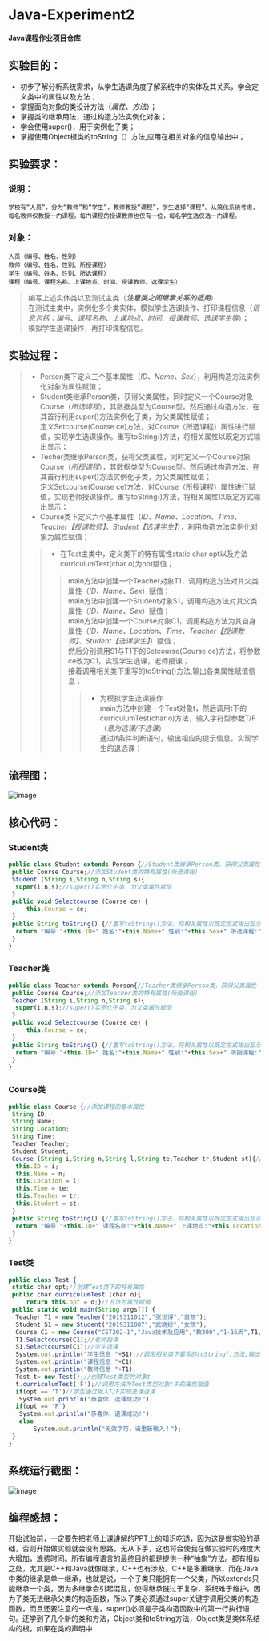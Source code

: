 # Java-Experiment2
  **Java课程作业项目仓库**
  
## 实验目的：
  * 初步了解分析系统需求，从学生选课角度了解系统中的实体及其关系，学会定义类中的属性以及方法；  
  * 掌握面向对象的类设计方法（*属性、方法*）；  
  * 掌握类的继承用法，通过构造方法实例化对象；  
  * 学会使用super()，用于实例化子类；  
  * 掌握使用Object根类的toString（）方法,应用在相关对象的信息输出中；  

## 实验要求：
  ### 说明：
  `学校有“人员”，分为“教师”和“学生”，教师教授“课程”，学生选择“课程”。从简化系统考虑，每名教师仅教授一门课程，每门课程的授课教师也仅有一位，每名学生选仅选一门课程。`    
  ### 对象：
    人员（编号、姓名、性别）  
    教师（编号、姓名、性别、所授课程）  
    学生（编号、姓名、性别、所选课程）  
    课程（编号、课程名称、上课地点、时间、授课教师、选课学生）
  >编写上述实体类以及测试主类（***注意类之间继承关系的适用***）  
  >在测试主类中，实例化多个类实体，模拟学生选课操作、打印课程信息（*信息包括：编号、课程名称、上课地点、时间、授课教师、选课学生等*）；  
  >模拟学生退课操作，再打印课程信息。  

## 实验过程：
>* Person类下定义三个基本属性（*ID、Name、Sex*），利用构造方法实例化对象为属性赋值；    
>* Student类继承Person类，获得父类属性，同时定义一个Course对象Course（*所选课程*），其数据类型为Course型。然后通过构造方法，在其首行利用super()方法实例化子类，为父类属性赋值；    
>定义Setcourse(Course ce)方法，对Course（所选课程）属性进行赋值，实现学生选课操作。重写toString()方法，将相关属性以既定方式输出显示；    
>* Techer类继承Person类，获得父类属性，同时定义一个Course对象Course（*所授课程*），其数据类型为Course型。然后通过构造方法，在其首行利用super()方法实例化子类，为父类属性赋值；    
>定义Setcourse(Course ce)方法，对Course（所授课程）属性进行赋值，实现老师授课操作。重写toString()方法，将相关属性以既定方式输出显示；    
>* Course类下定义六个基本属性（*ID、Name、Location、Time、Teacher【授课教师】、Student【选课学生】*），利用构造方法实例化对象为属性赋值；   
>>* 在Test主类中，定义类下的特有属性static char opt以及方法curriculumTest(char o)为opt赋值；  
>>>main方法中创建一个Teacher对象T1，调用构造方法对其父类属性（*ID、Name、Sex*）赋值；  
>>>main方法中创建一个Student对象S1，调用构造方法对其父类属性（*ID、Name、Sex*）赋值；  
>>>main方法中创建一个Course对象C1，调用构造方法为其自身属性（*ID、Name、Location、Time、Teacher【授课教师】、Student【选课学生】*）赋值；  
>>>然后分别调用S1与T1下的Setcourse(Course ce)方法，将参数ce改为C1，实现学生选课，老师授课；  
>>>接着调用相关类下重写的toString()方法,输出各类属性赋值信息；  
>>>>* 为模拟学生选课操作  
>>>>main方法中创建一个Test对象t，然后调用t下的curriculumTest(char o)方法，输入字符型参数T/F（*意为选课/不选课*）  
>>>>通过if条件判断语句，输出相应的提示信息，实现学生的退选课；  
## 流程图：
![image](https://github.com/daladida/Java-Experiment2/blob/main/images/%E6%AD%A6%E6%99%93%E5%A8%87.jpg)
## 核心代码：
### Student类
```javascript
public class Student extends Person {//Student类继承Person类，获得父类属性
 public Course Course;//添加Student类的特有属性(所选课程)
 Student (String i,String n,String s){
  super(i,n,s);//super()实例化子类，为父类属性赋值
 }
 public void Selectcourse (Course ce) {
	 this.Course = ce;
 }
 public String toString() {//重写toString()方法，将相关属性以既定方式输出显示
  return "编号:"+this.ID+" 姓名:"+this.Name+" 性别:"+this.Sex+" 所选课程:"+this.Course.Name;
 }
}
```
### Teacher类
```javascript
public class Teacher extends Person{//Teacher类继承Person类，获得父类属性
 public Course Course;//添加Teacher类的特有属性(所授课程)
 Teacher (String i,String n,String s){
  super(i,n,s);//super()实例化子类，为父类属性赋值
 }
 public void Selectcourse (Course ce) {
	 this.Course = ce;
 }
 public String toString() {//重写toString()方法，将相关属性以既定方式输出显示
  return "编号:"+this.ID+" 姓名:"+this.Name+" 性别:"+this.Sex+" 所授课程:"+this.Course.Name;
 }
}
```
### Course类
```javascript
public class Course {//添加课程的基本属性
 String ID;
 String Name;
 String Location;
 String Time;
 Teacher Teacher;
 Student Student;
 Course (String i,String n,String l,String te,Teacher tr,Student st){//通过构造方法实例化对象为属性赋值
  this.ID = i;
  this.Name = n;
  this.Location = l;
  this.Time = te;
  this.Teacher = tr;
  this.Student = st;
 }
 public String toString() {//重写toString()方法，将相关属性以既定方式输出显示
  return "编号:"+this.ID+" 课程名称:"+this.Name+" 上课地点:"+this.Location+" 时间:"+this.Time+" 授课教师:"+this.Teacher.Name+" 选课学生:"+this.Student.Name;
 }
}
```
### Test类
```javascript
public class Test {
 static char opt;//创建Test类下的特有属性
 public char curriculumTest (char o){
	 return this.opt = o;}//方法为属性赋值
 public static void main(String args[]) {
  Teacher T1 = new Teacher("2019311012","张世博","男孩");
  Student S1 = new Student("2019311087","武晓娇","女孩");
  Course C1 = new Course("CST202-1","Java技术及应用","教300","1-16周",T1,S1);//调用相关类下的构造方法，为各类属性赋值信息
  T1.Selectcourse(C1);//老师授课
  S1.Selectcourse(C1);//学生选课
  System.out.println("学生信息 "+S1);//调用相关类下重写的toString()方法,输出各类属性赋值信息
  System.out.println("课程信息 "+C1);
  System.out.println("教师信息 "+T1);
  Test t= new Test();//创建Test类型的对象t
  t.curriculumTest('F');//调用方法为Test类型对象t中的属性赋值
  if(opt == 'T')//学生通过输入T/F实现选课退课
   System.out.println("恭喜你，选课成功!");
  if(opt == 'F')
   System.out.println("恭喜你，退课成功!");
   else
	   System.out.println("无效字符，请重新输入！");
 }
}
```
## 系统运行截图：
![image](https://github.com/daladida/Java-Experiment2/blob/main/images/%E5%AE%9E%E9%AA%8C%EF%BC%88%E4%BA%8C%EF%BC%89%E8%BF%90%E8%A1%8C%E7%BB%93%E6%9E%9C.png)
## 编程感想：
  开始试验前，一定要先把老师上课讲解的PPT上的知识吃透，因为这是做实验的基础，否则开始做实验就会没有思路，无从下手，这也将会使我在做实验时的难度大大增加，浪费时间。所有编程语言的最终目的都是提供一种“抽象”方法。都有相似之处，尤其是C++和Java就像继承，C++也有涉及，C++是多重继承，而在Java中类的继承是单一继承，也就是说，一个子类只能拥有一个父类，所以extends只能继承一个类，因为多继承会引起混乱，使得继承链过于复杂，系统难于维护。因为子类无法继承父类的构造函数，所以子类必须通过super关键字调用父类的构造函数，而且还要注意的一点是，super()必须是子类构造函数中的第一行执行语句。还学到了几个新的类和方法，Object类和toString方法，Object类是类体系结构的根，如果在类的声明中
